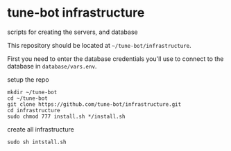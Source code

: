 # tune-bot infrastructure
scripts for creating the servers, and database

This repository should be located at `~/tune-bot/infrastructure`.

First you need to enter the database credentials you'll use to connect to the database in `database/vars.env`.


setup the repo
```
mkdir ~/tune-bot
cd ~/tune-bot
git clone https://github.com/tune-bot/infrastructure.git
cd infrastructure
sudo chmod 777 install.sh */install.sh 
```

create all infrastructure
```
sudo sh intstall.sh
```